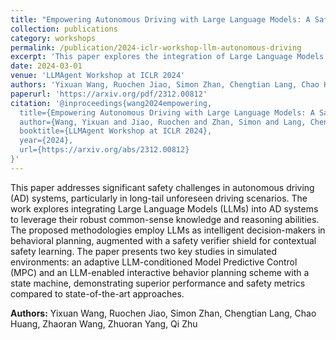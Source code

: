 ```yaml
---
title: "Empowering Autonomous Driving with Large Language Models: A Safety Perspective"
collection: publications
category: workshops
permalink: /publication/2024-iclr-workshop-llm-autonomous-driving
excerpt: 'This paper explores the integration of Large Language Models (LLMs) into autonomous driving systems, leveraging their robust common-sense knowledge and reasoning abilities to enhance driving performance and safety in long-tail unforeseen scenarios.'
date: 2024-03-01
venue: 'LLMAgent Workshop at ICLR 2024'
authors: 'Yixuan Wang, Ruochen Jiao, Simon Zhan, Chengtian Lang, Chao Huang, Zhaoran Wang, Zhuoran Yang, Qi Zhu'
paperurl: 'https://arxiv.org/pdf/2312.00812'
citation: '@inproceedings{wang2024empowering,
  title={Empowering Autonomous Driving with Large Language Models: A Safety Perspective},
  author={Wang, Yixuan and Jiao, Ruochen and Zhan, Simon and Lang, Chengtian and Huang, Chao and Wang, Zhaoran and Yang, Zhuoran and Zhu, Qi},
  booktitle={LLMAgent Workshop at ICLR 2024},
  year={2024},
  url={https://arxiv.org/abs/2312.00812}
}'
---
```


This paper addresses significant safety challenges in autonomous driving (AD) systems, particularly in long-tail unforeseen driving scenarios. The work explores integrating Large Language Models (LLMs) into AD systems to leverage their robust common-sense knowledge and reasoning abilities. The proposed methodologies employ LLMs as intelligent decision-makers in behavioral planning, augmented with a safety verifier shield for contextual safety learning. The paper presents two key studies in simulated environments: an adaptive LLM-conditioned Model Predictive Control (MPC) and an LLM-enabled interactive behavior planning scheme with a state machine, demonstrating superior performance and safety metrics compared to state-of-the-art approaches.



**Authors:** Yixuan Wang, Ruochen Jiao, Simon Zhan, Chengtian Lang, Chao Huang, Zhaoran Wang, Zhuoran Yang, Qi Zhu